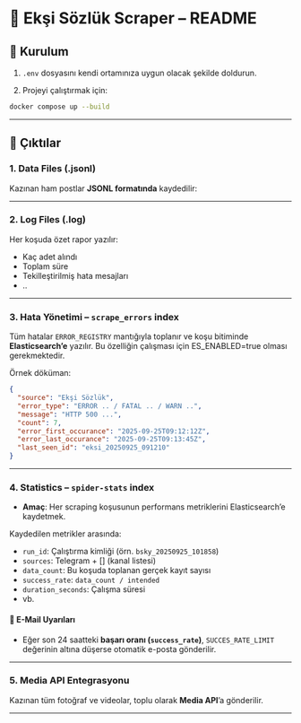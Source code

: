 # 📘 Ekşi Sözlük Scraper – README

## 🚀 Kurulum

1. `.env` dosyasını kendi ortamınıza uygun olacak şekilde doldurun.

2. Projeyi çalıştırmak için:

```bash
docker compose up --build 
```
---

## 📂 Çıktılar

### 1. Data Files (.jsonl)

Kazınan ham postlar **JSONL formatında** kaydedilir:

---

### 2. Log Files (.log)

Her koşuda özet rapor yazılır:

* Kaç adet alındı
* Toplam süre
* Tekilleştirilmiş hata mesajları
* ..

---

### 3. Hata Yönetimi – `scrape_errors` index

Tüm hatalar `ERROR_REGISTRY` mantığıyla toplanır ve koşu bitiminde **Elasticsearch’e** yazılır. Bu özelliğin çalışması için ES_ENABLED=true olması gerekmektedir.

Örnek döküman:

```json
{
  "source": "Ekşi Sözlük",
  "error_type": "ERROR .. / FATAL .. / WARN ..",
  "message": "HTTP 500 ...",
  "count": 7,
  "error_first_occurance": "2025-09-25T09:12:12Z",
  "error_last_occurance": "2025-09-25T09:13:45Z",
  "last_seen_id": "eksi_20250925_091210"
}
```

---

### 4. Statistics – `spider-stats` index

* **Amaç**: Her scraping koşusunun performans metriklerini Elasticsearch’e kaydetmek.

Kaydedilen metrikler arasında:

* `run_id`: Çalıştırma kimliği (örn. `bsky_20250925_101858`)
* `sources`: Telegram + [] (kanal listesi)
* `data_count`: Bu koşuda toplanan gerçek kayıt sayısı
* `success_rate`: `data_count / intended`
* `duration_seconds`: Çalışma süresi
* vb.



#### 📧 E-Mail Uyarıları

* Eğer son 24 saatteki **başarı oranı (`success_rate`)**, `SUCCES_RATE_LIMIT` değerinin altına düşerse otomatik e-posta gönderilir.
---

### 5. Media API Entegrasyonu

Kazınan tüm fotoğraf ve videolar, toplu olarak **Media API**’a gönderilir.

---
